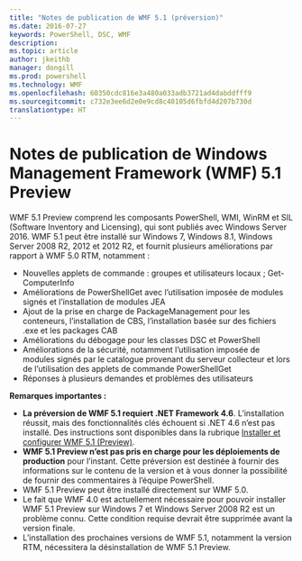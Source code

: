 ```yaml
---
title: "Notes de publication de WMF 5.1 (préversion)"
ms.date: 2016-07-27
keywords: PowerShell, DSC, WMF
description: 
ms.topic: article
author: jkeithb
manager: dongill
ms.prod: powershell
ms.technology: WMF
ms.openlocfilehash: 60350cdc816e3a480a033adb3721ad4dabddfff9
ms.sourcegitcommit: c732e3ee6d2e0e9cd8c40105d6fbfd4d207b730d
translationtype: HT
---
```

# <a name="windows-management-framework-wmf-51-preview-release-notes"></a>Notes de publication de Windows Management Framework (WMF) 5.1 Preview #

WMF 5.1 Preview comprend les composants PowerShell, WMI, WinRM et SIL (Software Inventory and Licensing), qui sont publiés avec Windows Server 2016. WMF 5.1 peut être installé sur Windows 7, Windows 8.1, Windows Server 2008 R2, 2012 et 2012 R2, et fournit plusieurs améliorations par rapport à WMF 5.0 RTM, notamment :

- Nouvelles applets de commande : groupes et utilisateurs locaux ; Get-ComputerInfo
- Améliorations de PowerShellGet avec l’utilisation imposée de modules signés et l’installation de modules JEA
- Ajout de la prise en charge de PackageManagement pour les conteneurs, l’installation de CBS, l’installation basée sur des fichiers .exe et les packages CAB
- Améliorations du débogage pour les classes DSC et PowerShell
- Améliorations de la sécurité, notamment l’utilisation imposée de modules signés par le catalogue provenant du serveur collecteur et lors de l’utilisation des applets de commande PowerShellGet
- Réponses à plusieurs demandes et problèmes des utilisateurs

**Remarques importantes :**

- **La préversion de WMF 5.1 requiert .NET Framework 4.6**. L’installation réussit, mais des fonctionnalités clés échouent si .NET 4.6 n’est pas installé. Des instructions sont disponibles dans la rubrique [Installer et configurer WMF 5.1 (Preview)](https://msdn.microsoft.com/en-us/powershell/wmf/5.1/install-configure). 
- **WMF 5.1 Preview n’est pas pris en charge pour les déploiements de production** pour l’instant. Cette préversion est destinée à fournir des informations sur le contenu de la version et à vous donner la possibilité de fournir des commentaires à l’équipe PowerShell.
- WMF 5.1 Preview peut être installé directement sur WMF 5.0.
- Le fait que WMF 4.0 est actuellement nécessaire pour pouvoir installer WMF 5.1 Preview sur Windows 7 et Windows Server 2008 R2 est un problème connu. Cette condition requise devrait être supprimée avant la version finale.
- L’installation des prochaines versions de WMF 5.1, notamment la version RTM, nécessitera la désinstallation de WMF 5.1 Preview.


